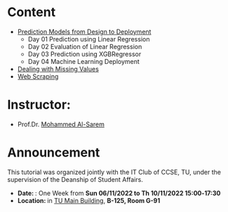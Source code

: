 # Content
* [Prediction Models from Design to Deployment](https://github.com/Moh-Sarem/Tutorials/blob/main/Prediction%20Models%20from%20Design%20to%20Deployment/index.md)
  - Day 01 Prediction using Linear Regression
  - Day 02 Evaluation of Linear Regression
  - Day 03 Prediction using XGBRegressor
  - Day 04 Machine Learning Deployment
* [Dealing with Missing Values](https://github.com/Moh-Sarem/Tutorials/blob/main/README.md)
* [Web Scraping](https://github.com/Moh-Sarem/Tutorials/tree/main/Web%20Scraping/README.md)

# Instructor:
* Prof.Dr. [Mohammed Al-Sarem](https://sites.google.com/site/alsaremmh)

# Announcement
This tutorial was organized jointly with the IT Club of CCSE, TU, under the supervision of the Deanship of Student Affairs.<br>
 - <lo><strong> Date: </strong>: One Week from <strong> Sun 06/11/2022 to Th 10/11/2022 15:00‐17:30 </strong></lo> 
 - <lo><strong> Location: </strong> in [TU Main Building](https://goo.gl/maps/AJiEF1E7ZDnDo42r9), <strong> B-125, Room G-91 </strong></lo>
<br/>
